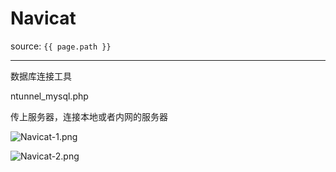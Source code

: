 # Navicat

source: `{{ page.path }}`

---

数据库连接工具

ntunnel_mysql.php

传上服务器，连接本地或者内网的服务器

![Navicat-1.png](https://p-t001.github.io/image/blog/Navicat-1.png)

![Navicat-2.png](https://p-t001.github.io/image/blog/Navicat-2.png)